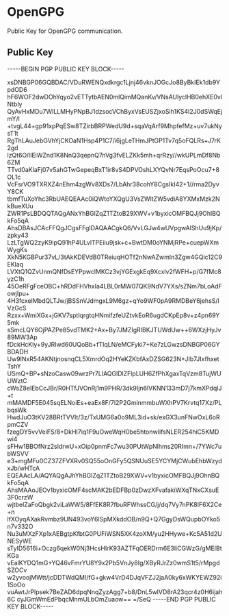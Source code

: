 # OpenGPG
Public Key for OpenGPG communication.

## Public Key


-----BEGIN PGP PUBLIC KEY BLOCK-----

xsDNBGP06GQBDAC/VDuRWENQxdkrgc1Ljnj46vknJOGcJo8ByBkIEk1db9YpdOD6
hF6WOF2dwDOhYqyo2vETTytbAEN0mlQimMQanKv/VNsAUlyclHB0ehXE0vlNtbly
QyAvHxMDu7WlLLMHyPNpBJ1dzsocVChByxVsEUSZjxoSih1KS4I2J0dSWqEjmY/l
+tvgL44+gp91xpPqESw8TZirbBRPWedU9d+sqaVqArf9MhpfefMz+uv7ukNysT1t
RgThLAuJebGVhYjCKOaN1Hsp4P1C7/i6jgLeTHmJPtGP1Tv7q5oFQLRs+J7rK2gd
lzQt6O/lIEiWZnd1K8NnQ3qepnQ7nVg3fvELZKk5mh+qrRzy//wkUPLmDf8Nb6ZM
TTvd0aKlaFj07v5ahGTwGepeqBxT1ir8vS4DPVOshLXYQvNr7EqsPoOcu7+8OL1c
VcFsrVO9TXRXZ4nEhm4zgWv8XDs7/LbAhr38cohY8CgsIkI42+1//rma2DyvY8CK
tbmfTuXoYhc3RbUAEQEAAc0iQWtoYXQgU3VsZWltZW5vdiA8YXMxMzk2NkBueXUu
ZWR1PsLBDQQTAQgANxYhBGlZqZ1TZtoB29XWV+v1byxicOMFBQJj9OhlBQkFo5qA
AhsDBAsJCAcFFQgJCgsFFgIDAQAACgkQ6/VvLGJw4wUVpgwAlShUu9jKp/zpky43
LzLTgWQ2zyK9ipQ91hP4ULvlTPEiiu9jsk+c+BwtDM0oYNMjRPe+cuepWXmWygKs
XkN5KGBPur37vL/3tAkKDEVdB0TReiuqHOTf2nNwAZwmln3Zgw4GQic12C9EKlaq
LVXtQ1QZvUnmQNfDsEYPpwclMKCz3vjYGExgkEq9Xcxlv2fWFH+p/G7fMc8yzC1h
45OeRFgFceOBC+hRDdFHVhxIa4LBL0rMW07QK9NdV7YXs/sZNm7bLoAdFowjIpu+
4H3fcxeIMbdQLTJw/jBSSnVJdmgxL9M6gz+qYo9WF0pA9RMDBeY6jehsS/lVzGcS
Rzxx+WmiXGx+jGKV7sptlqrgtqHNmifzfeUZtvkEoR6ugdCKpEp8v+z4pn69Y5mk
sSmcLQY6OjPAZPe85vdTMK2+Ax+By7JMZIgRIBKJTUWdUw++6WXzjHyJv89MW3Ap
fDckHcKly+9yJRIwd60UQoBb+fTIqLN/eMCFyki7+Ke7zLGwzsDNBGP06GYBDADH
Uw9INxR54AKNtjnosnqCL5XmrdOq2HYeKZKbfAxDZSG623N+JIb7JIxfhxetTshY
USmQ+BP+sNzoCasw09wrzPr7LIAQGlDlZFlpLUH6ZfPhXgaxTqVzm8TujWUUWztC
cWsZ8elEbCcJBr/R0HTfJVOnRj1m9PHR/3dk9Ijn6lVKNN133mD7j7kmXPdqlJ+t
mMAMDF5E045sqELNoiEs+eaEx8F/7l2P2GminmmbuWXhPV7Krvtq17Xz/PLbqsWk
HwdJuO3tKV28BRtTVVIt/3z/TxUMG6a0o9ML3id+sk/exGX3unFNwOxL6oRpmCZV
fzegDY5vvVeiFS/8+DkHI7iq1F9uOweWqH0be5htonwIifsNLER254hiC5KMDwi4
sFHw1BBOfNrz2sIdrwU+xOip0pnmFc7wu30PUtWpNlhms20RImn+/7YWc7ubWSVV
e3+mgMFu0CZ37ZFVXRv0SQ55oOnGFy5QSNUuSE5YCYMjCWubEhbWzydxJb/wHTcA
EQEAAcLA/AQYAQgAJhYhBGlZqZ1TZtoB29XWV+v1byxicOMFBQJj9OhnBQkFo5qA
AhsMAAoJEOv1byxicOMF4scMAK2bEDFBp0zDwzXFvafakiWXqTNxCXsuE3F0crzW
wjtbelZaFoQbgk2viLaWW5/8FfEK8R7fbuRFWhssCG/j/dq7Vy7nPK8IF6X2Ce+n
lfXOyqAXakRvmbz9UN493voY6lSpMXkddOB/n9Q+Q7GgyDsWQupbOYko5n7v332O
Nu3uMXzFXp1xAEBgtpKfbtG0PUFiWSN5XK4zoXM/yu2HHywe+Kc5A51d2UNESyWE
sTyID5616i+Oczg6qekW0Nj3HcsHIrK93AZTFqOERDrm6E3liCGWzG/gMEIBtKGa
vEalKYDQ1mG+YQ46vFmrYU8Y9x2Pb5VnJy8Ig/XByRJrZz0wmS1t5/rMpgdSZOCv
w2yvoojMWtt/jcDDTWdQMI/fG+gkw4VrD4DJqVFZJ2jaA0ky6xWKYEWZ92i1SoOo
vuAwtJrPlpsek7BeZAD6dpqNnqZyzAgg7+b8/DnL5wlVD8rA23qcr4z0H6ijah6C
cyJGmWmEdPbqcMnmULbOmZuaow==
=/SeQ
-----END PGP PUBLIC KEY BLOCK-----
